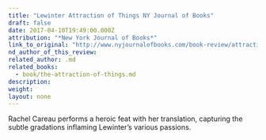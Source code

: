 ```yaml
---
title: "Lewinter Attraction of Things NY Journal of Books"
draft: false
date: 2017-04-10T19:49:00.000Z
attribution: "*New York Journal of Books*"
link_to_original: "http://www.nyjournalofbooks.com/book-review/attraction-things"
nd_author_of_this_review:
related_author: .md
related_books:
  - book/the-attraction-of-things.md
description:
weight:
layout: none
---
```

Rachel Careau performs a heroic feat with her translation, capturing the subtle gradations inflaming Lewinter’s various passions.

